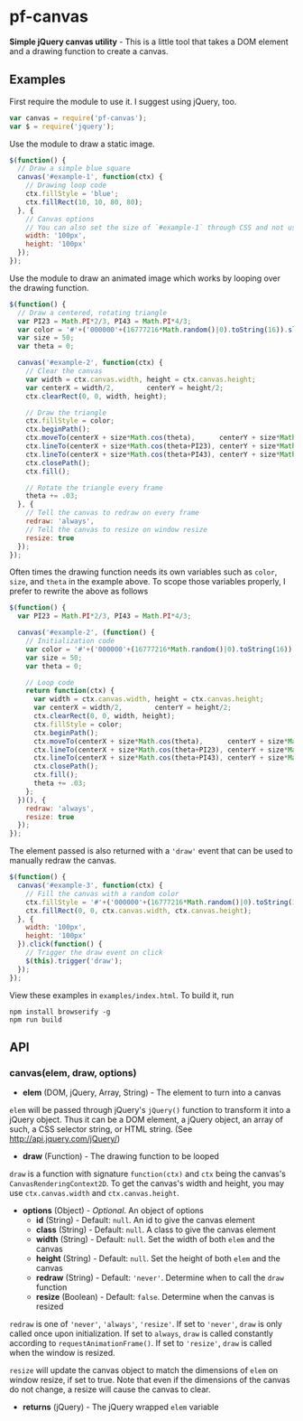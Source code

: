 # pf-canvas

**Simple jQuery canvas utility** - This is a little tool that takes a DOM element and a drawing function to create a canvas.

## Examples

First require the module to use it. I suggest using jQuery, too.
```javascript
var canvas = require('pf-canvas');
var $ = require('jquery');
```

Use the module to draw a static image.
```javascript
$(function() {
  // Draw a simple blue square
  canvas('#example-1', function(ctx) {
    // Drawing loop code
    ctx.fillStyle = 'blue';
    ctx.fillRect(10, 10, 80, 80);
  }, {
    // Canvas options
    // You can also set the size of `#example-1` through CSS and not use this
    width: '100px',
    height: '100px'
  });
});
```

Use the module to draw an animated image which works by looping over the drawing function.
```javascript
$(function() {
  // Draw a centered, rotating triangle
  var PI23 = Math.PI*2/3, PI43 = Math.PI*4/3;
  var color = '#'+('000000'+(16777216*Math.random()|0).toString(16)).slice(-6);
  var size = 50;
  var theta = 0;

  canvas('#example-2', function(ctx) {
    // Clear the canvas
    var width = ctx.canvas.width, height = ctx.canvas.height;
    var centerX = width/2,        centerY = height/2;
    ctx.clearRect(0, 0, width, height);

    // Draw the triangle
    ctx.fillStyle = color;
    ctx.beginPath();
    ctx.moveTo(centerX + size*Math.cos(theta),      centerY + size*Math.sin(theta));
    ctx.lineTo(centerX + size*Math.cos(theta+PI23), centerY + size*Math.sin(theta+PI23));
    ctx.lineTo(centerX + size*Math.cos(theta+PI43), centerY + size*Math.sin(theta+PI43));
    ctx.closePath();
    ctx.fill();

    // Rotate the triangle every frame
    theta += .03;
  }, {
    // Tell the canvas to redraw on every frame
    redraw: 'always',
    // Tell the canvas to resize on window resize
    resize: true
  });
});
```

Often times the drawing function needs its own variables such as `color`, `size`, and `theta` in the example above.
To scope those variables properly, I prefer to rewrite the above as follows
```javascript
$(function() {
  var PI23 = Math.PI*2/3, PI43 = Math.PI*4/3;

  canvas('#example-2', (function() {
    // Initialization code
    var color = '#'+('000000'+(16777216*Math.random()|0).toString(16)).slice(-6);
    var size = 50;
    var theta = 0;

    // Loop code
    return function(ctx) {
      var width = ctx.canvas.width, height = ctx.canvas.height;
      var centerX = width/2,        centerY = height/2;
      ctx.clearRect(0, 0, width, height);
      ctx.fillStyle = color;
      ctx.beginPath();
      ctx.moveTo(centerX + size*Math.cos(theta),      centerY + size*Math.sin(theta));
      ctx.lineTo(centerX + size*Math.cos(theta+PI23), centerY + size*Math.sin(theta+PI23));
      ctx.lineTo(centerX + size*Math.cos(theta+PI43), centerY + size*Math.sin(theta+PI43));
      ctx.closePath();
      ctx.fill();
      theta += .03;
    };
  })(), {
    redraw: 'always',
    resize: true
  });
});
```

The element passed is also returned with a `'draw'` event that can be used to manually redraw the canvas.
```javascript
$(function() {
  canvas('#example-3', function(ctx) {
    // Fill the canvas with a random color
    ctx.fillStyle = '#'+('000000'+(16777216*Math.random()|0).toString(16)).slice(-6);
    ctx.fillRect(0, 0, ctx.canvas.width, ctx.canvas.height);
  }, {
    width: '100px',
    height: '100px'
  }).click(function() {
    // Trigger the draw event on click
    $(this).trigger('draw');
  });
});
```

View these examples in `examples/index.html`. To build it, run
```
npm install browserify -g
npm run build
```

## API

### canvas(elem, draw, options)

 * **elem** (DOM, jQuery, Array, String) - The element to turn into a canvas

`elem` will be passed through jQuery's `jQuery()` function to transform it into a jQuery object. Thus it can be a DOM element, a jQuery object, an array of such, a CSS selector string, or HTML string. (See http://api.jquery.com/jQuery/)

 * **draw** (Function) - The drawing function to be looped

`draw` is a function with signature `function(ctx)` and `ctx` being the canvas's `CanvasRenderingContext2D`. To get the canvas's width and height, you may use `ctx.canvas.width` and `ctx.canvas.height`.

 * **options** (Object) - *Optional*. An object of options
   * **id** (String) - Default: `null`. An id to give the canvas element
   * **class** (String) - Default: `null`. A class to give the canvas element
   * **width** (String) - Default: `null`. Set the width of both `elem` and the canvas
   * **height** (String) - Default: `null`. Set the height of both `elem` and the canvas
   * **redraw** (String) - Default: `'never'`. Determine when to call the `draw` function
   * **resize** (Boolean) - Default: `false`. Determine when the canvas is resized

`redraw` is one of `'never'`, `'always'`, `'resize'`. If set to `'never'`, `draw` is only called once upon initialization. If set to `always`, `draw` is called constantly according to `requestAnimationFrame()`. If set to `'resize'`, `draw` is called when the window is resized.

`resize` will update the canvas object to match the dimensions of `elem` on window resize, if set to true. Note that even if the dimensions of the canvas do not change, a resize will cause the canvas to clear.

 * **returns** (jQuery) - The jQuery wrapped `elem` variable
